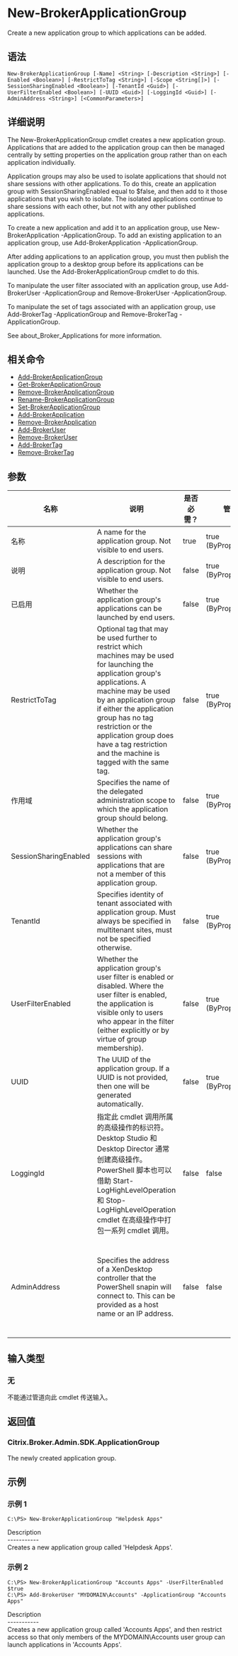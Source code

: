 # New-BrokerApplicationGroup

Create a new application group to which applications can be added.

## 语法

    New-BrokerApplicationGroup [-Name] <String> [-Description <String>] [-Enabled <Boolean>] [-RestrictToTag <String>] [-Scope <String[]>] [-SessionSharingEnabled <Boolean>] [-TenantId <Guid>] [-UserFilterEnabled <Boolean>] [-UUID <Guid>] [-LoggingId <Guid>] [-AdminAddress <String>] [<CommonParameters>]
    

## 详细说明

The New-BrokerApplicationGroup cmdlet creates a new application group. Applications that are added to the application group can then be managed centrally by setting properties on the application group rather than on each application individually.

Application groups may also be used to isolate applications that should not share sessions with other applications. To do this, create an application group with SessionSharingEnabled equal to $false, and then add to it those applications that you wish to isolate. The isolated applications continue to share sessions with each other, but not with any other published applications.

To create a new application and add it to an application group, use New-BrokerApplication -ApplicationGroup. To add an existing application to an application group, use Add-BrokerApplication -ApplicationGroup.

After adding applications to an application group, you must then publish the application group to a desktop group before its applications can be launched. Use the Add-BrokerApplicationGroup cmdlet to do this.

To manipulate the user filter associated with an application group, use Add-BrokerUser -ApplicationGroup and Remove-BrokerUser -ApplicationGroup.

To manipulate the set of tags associated with an application group, use Add-BrokerTag -ApplicationGroup and Remove-BrokerTag -ApplicationGroup.

See about_Broker_Applications for more information.

## 相关命令

- [Add-BrokerApplicationGroup](Add-BrokerApplicationGroup.html)
- [Get-BrokerApplicationGroup](Get-BrokerApplicationGroup.html)
- [Remove-BrokerApplicationGroup](Remove-BrokerApplicationGroup.html)
- [Rename-BrokerApplicationGroup](Rename-BrokerApplicationGroup.html)
- [Set-BrokerApplicationGroup](Set-BrokerApplicationGroup.html)
- [Add-BrokerApplication](Add-BrokerApplication.html)
- [Remove-BrokerApplication](Remove-BrokerApplication.html)
- [Add-BrokerUser](Add-BrokerUser.html)
- [Remove-BrokerUser](Remove-BrokerUser.html)
- [Add-BrokerTag](Add-BrokerTag.html)
- [Remove-BrokerTag](Remove-BrokerTag.html)

## 参数

| 名称                    | 说明                                                                                                                                                                                                                                                                                                                                      | 是否必需？ | 管道输入                  | 默认值                                                                                    |
| --------------------- | --------------------------------------------------------------------------------------------------------------------------------------------------------------------------------------------------------------------------------------------------------------------------------------------------------------------------------------- | ----- | --------------------- | -------------------------------------------------------------------------------------- |
| 名称                    | A name for the application group. Not visible to end users.                                                                                                                                                                                                                                                                             | true  | true (ByPropertyName) |                                                                                        |
| 说明                    | A description for the application group. Not visible to end users.                                                                                                                                                                                                                                                                      | false | true (ByPropertyName) | 空值                                                                                     |
| 已启用                   | Whether the application group's applications can be launched by end users.                                                                                                                                                                                                                                                              | false | true (ByPropertyName) | true                                                                                   |
| RestrictToTag         | Optional tag that may be used further to restrict which machines may be used for launching the application group's applications. A machine may be used by an application group if either the application group has no tag restriction or the application group does have a tag restriction and the machine is tagged with the same tag. | false | true (ByPropertyName) | 空值                                                                                     |
| 作用域                   | Specifies the name of the delegated administration scope to which the application group should belong.                                                                                                                                                                                                                                  | false | true (ByPropertyName) | 空值                                                                                     |
| SessionSharingEnabled | Whether the application group's applications can share sessions with applications that are not a member of this application group.                                                                                                                                                                                                      | false | true (ByPropertyName) | true                                                                                   |
| TenantId              | Specifies identity of tenant associated with application group. Must always be specified in multitenant sites, must not be specified otherwise.                                                                                                                                                                                         | false | true (ByPropertyName) |                                                                                        |
| UserFilterEnabled     | Whether the application group's user filter is enabled or disabled. Where the user filter is enabled, the application is visible only to users who appear in the filter (either explicitly or by virtue of group membership).                                                                                                           | false | true (ByPropertyName) | false                                                                                  |
| UUID                  | The UUID of the application group. If a UUID is not provided, then one will be generated automatically.                                                                                                                                                                                                                                 | false | true (ByPropertyName) | 空值                                                                                     |
| LoggingId             | 指定此 cmdlet 调用所属的高级操作的标识符。 Desktop Studio 和 Desktop Director 通常创建高级操作。 PowerShell 脚本也可以借助 Start-LogHighLevelOperation 和 Stop-LogHighLevelOperation cmdlet 在高级操作中打包一系列 cmdlet 调用。                                                                                                                                                         | false | false                 |                                                                                        |
| AdminAddress          | Specifies the address of a XenDesktop controller that the PowerShell snapin will connect to. This can be provided as a host name or an IP address.                                                                                                                                                                                      | false | false                 | Localhost. Once a value is provided by any cmdlet, this value will become the default. |

## 输入类型

### 无

不能通过管道向此 cmdlet 传送输入。

## 返回值

### Citrix.Broker.Admin.SDK.ApplicationGroup

The newly created application group.

## 示例

### 示例 1

    C:\PS> New-BrokerApplicationGroup "Helpdesk Apps"
    

Description  
\---\---\-----  
Creates a new application group called 'Helpdesk Apps'.

### 示例 2

    C:\PS> New-BrokerApplicationGroup "Accounts Apps" -UserFilterEnabled $true
    C:\PS> Add-BrokerUser "MYDOMAIN\Accounts" -ApplicationGroup "Accounts Apps"
    

Description  
\---\---\-----  
Creates a new application group called 'Accounts Apps', and then restrict access so that only members of the MYDOMAIN\Accounts user group can launch applications in 'Accounts Apps'.